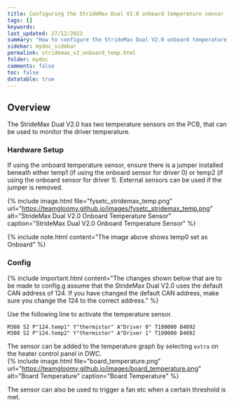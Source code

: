```yaml
---
title: Configuring the StrideMax Dual V2.0 onboard temperature sensor
tags: []
keywords: 
last_updated: 27/12/2023
summary: "How to configure the StrideMax Dual V2.0 onboard temperature sensor"
sidebar: mydoc_sidebar
permalink: stridemax_v2_onboard_temp.html
folder: mydoc
comments: false
toc: false
datatable: true
---
```


## Overview

The StrideMax Dual V2.0 has two temperature sensors on the PCB, that can be used to monitor the driver temperature.

### Hardware Setup

If using the onboard temperature sensor, ensure there is a jumper installed beneath either temp1 (if using the onboard sensor for driver 0) or temp2 (if using the onboard sensor for driver 1). External sensors can be used if the jumper is removed.  

{% include image.html file="fysetc_stridemax_temp.png" url="https://teamgloomy.github.io/images/fysetc_stridemax_temp.png" alt="StrideMax Dual V2.0 Onboard Temperature Sensor" caption="StrideMax Dual V2.0 Onboard Temperature Sensor" %}

{% include note.html content="The image above shows temp0 set as Onboard" %}

### Config

{% include important.html content="The changes shown below that are to be made to config.g assume that the StrideMax Dual V2.0 uses the default CAN address of 124. If you have changed the default CAN address, make sure you change the 124 to the correct address." %}

Use the following line to activate the temperature sensor.  

```text
M308 S2 P"124.temp1" Y"thermistor" A"Driver 0" T100000 B4092
M308 S2 P"124.temp2" Y"thermistor" A"Driver 1" T100000 B4092
```

The sensor can be added to the temperature graph by selecting `extra` on the heater control panel in DWC.  
{% include image.html file="board_temperature.png" url="<https://teamgloomy.github.io/images/board_temperature.png>" alt="Board Temperature" caption="Board Temperature" %}  

The sensor can also be used to trigger a fan etc when a certain threshold is met.
